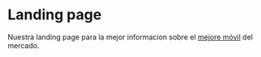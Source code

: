 Landing page
============

Nuestra landing page para la mejor informacion sobre el [mejore móvil](http://www.mejormovil2016.eu) del mercado.
